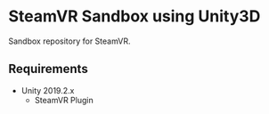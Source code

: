 # SteamVR Sandbox using Unity3D

Sandbox repository for SteamVR.


## Requirements

* Unity 2019.2.x
  * SteamVR Plugin